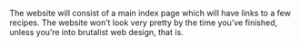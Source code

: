 The website will consist of a main index page which will have links to a few recipes. The website won’t look very pretty by the time you’ve finished, unless you’re into brutalist web design, that is.